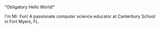 "Obligatory Hello World!"

I'm Mr. Fun! A passionate computer science educator at Canterbury School in Fort Myers, FL.
